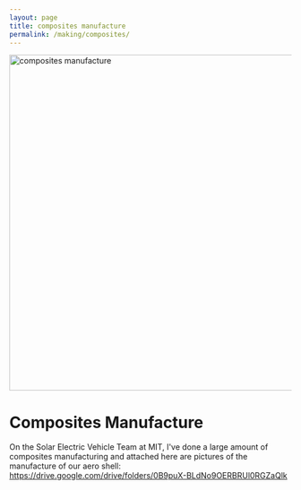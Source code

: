 ```yaml
---
layout: page
title: composites manufacture
permalink: /making/composites/
---
```

<img src="../../assets/images/chassis.jpg" alt="composites manufacture" width="600"/>

# Composites Manufacture

On the Solar Electric Vehicle Team at MIT, I've done a large amount of composites manufacturing and attached here are pictures of the manufacture of our aero shell: https://drive.google.com/drive/folders/0B9puX-BLdNo9OERBRUl0RGZaQlk